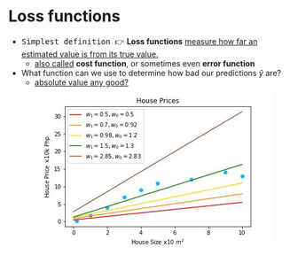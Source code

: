 # Loss functions

- <kbd class="text-gray-500">Simplest definition 👉</kbd> 
  **Loss functions** [measure how far an estimated value is from its true value.][1]
  + [also called][2] **cost function**, or sometimes even **error function**
- What function can we use to determine how bad our predictions $\hat{y}$ are?
  + [absolute value any good?](https://www.tensorflow.org/api_docs/python/tf/keras/losses/MeanAbsoluteError)
![house prices](/images/idea.jpg)

[1]: https://www.section.io/engineering-education/understanding-loss-functions-in-machine-learning/
[2]: https://en.wikipedia.org/wiki/Loss_function
